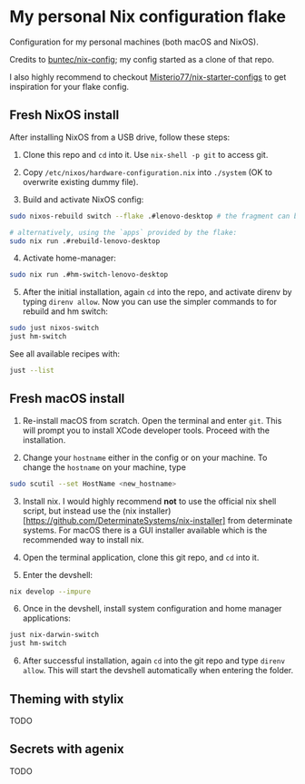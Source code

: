 # My personal Nix configuration flake

Configuration for my personal machines (both macOS and NixOS).

Credits to [buntec/nix-config](https://github.com/buntec/nix-config); my config started as a clone of that repo.

I also highly recommend to checkout [Misterio77/nix-starter-configs](https://github.com/Misterio77/nix-starter-configs) to get inspiration for your flake config.

## Fresh NixOS install

After installing NixOS from a USB drive, follow these steps:

1. Clone this repo and `cd` into it. Use `nix-shell -p git` to access git.

2. Copy `/etc/nixos/hardware-configuration.nix` into `./system` (OK to overwrite existing dummy file).

3. Build and activate NixOS config:

```bash
sudo nixos-rebuild switch --flake .#lenovo-desktop # the fragment can be dropped if it matches your current host name

# alternatively, using the `apps` provided by the flake:
sudo nix run .#rebuild-lenovo-desktop
```

4. Activate home-manager:

```bash
sudo nix run .#hm-switch-lenovo-desktop
```

5. After the initial installation, again `cd` into the repo, and activate direnv by typing `direnv allow`. Now you can use the simpler commands
   to for rebuild and hm switch:

```bash
sudo just nixos-switch
just hm-switch
```

See all available recipes with:

```bash
just --list
```

## Fresh macOS install

1. Re-install macOS from scratch. Open the terminal and enter `git`. This will prompt you to install XCode developer tools.
   Proceed with the installation.

2. Change your `hostname` either in the config or on your machine. To change the `hostname` on your machine, type

```bash
sudo scutil --set HostName <new_hostname>
```

3. Install nix. I would highly recommend **not** to use the official nix shell script, but instead use the
   (nix installer)[https://github.com/DeterminateSystems/nix-installer] from determinate systems.
   For macOS there is a GUI installer available which is the recommended way to install nix.

4. Open the terminal application, clone this git repo, and `cd` into it.

5. Enter the devshell:

```bash
nix develop --impure
```

6. Once in the devshell, install system configuration and home manager applications:

```bash
just nix-darwin-switch
just hm-switch
```

6. After successful installation, again `cd` into the git repo and type `direnv allow`. This will start the devshell automatically
   when entering the folder.

## Theming with stylix

TODO

## Secrets with agenix

TODO
